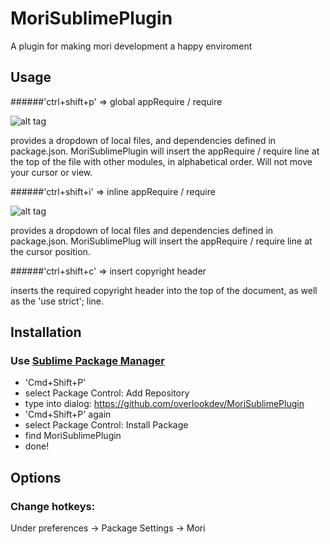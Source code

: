 # MoriSublimePlugin
A plugin for making mori development a happy enviroment

## Usage
######'ctrl+shift+p' => global appRequire / require

![alt tag](https://raw.githubusercontent.com/overlookdev/MoriSublimePlugin/master/images/ctrlShiftP.gif)

provides a dropdown of local files, and dependencies defined in package.json.
MoriSublimePlugin will insert the appRequire / require line at the top of the file with other modules, in alphabetical order.
Will not move your cursor or view.

######'ctrl+shift+i' => inline appRequire / require

![alt tag](https://raw.githubusercontent.com/overlookdev/MoriSublimePlugin/master/images/ctrlShiftI.gif)

provides a dropdown of local files and dependencies defined in package.json.
MoriSublimePlug will insert the appRequire / require line at the cursor position.

######'ctrl+shift+c' => insert copyright header

inserts the required copyright header into the top of the document, as well as the 'use strict'; line.

## Installation
### Use [Sublime Package Manager](http://wbond.net/sublime_packages/package_control)

* 'Cmd+Shift+P'
* select Package Control: Add Repository
* type into dialog: https://github.com/overlookdev/MoriSublimePlugin
* 'Cmd+Shift+P' again
* select Package Control: Install Package
* find MoriSublimePlugin
* done!

## Options
### Change hotkeys:
Under preferences -> Package Settings -> Mori

